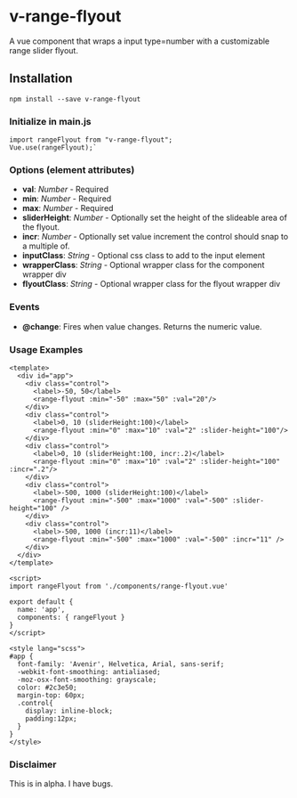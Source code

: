 # v-range-flyout
A vue component that wraps a input type=number with a customizable range slider flyout.


## Installation
    npm install --save v-range-flyout

### Initialize in main.js
    import rangeFlyout from "v-range-flyout";
    Vue.use(rangeFlyout);`
    
### Options (element attributes)
- **val**: _Number_ - Required
- **min**: _Number_ - Required
- **max**: _Number_ - Required
- **sliderHeight**: _Number_ - Optionally set the height of the slideable area of the flyout.
- **incr**: _Number_ - Optionally set value increment the control should snap to a multiple of.
- **inputClass**: _String_ - Optional css class to add to the input element
- **wrapperClass**: _String_ - Optional wrapper class for the component wrapper div
- **flyoutClass**: _String_ - Optional wrapper class for the flyout wrapper div

### Events
- **@change**: Fires when value changes. Returns the numeric value.

### Usage Examples
    
    <template>
      <div id="app">
        <div class="control">
          <label>-50, 50</label>
          <range-flyout :min="-50" :max="50" :val="20"/>
        </div>
        <div class="control">
          <label>0, 10 (sliderHeight:100)</label>
          <range-flyout :min="0" :max="10" :val="2" :slider-height="100"/>
        </div>
        <div class="control">
          <label>0, 10 (sliderHeight:100, incr:.2)</label>
          <range-flyout :min="0" :max="10" :val="2" :slider-height="100" :incr=".2"/>
        </div>
        <div class="control">
          <label>-500, 1000 (sliderHeight:100)</label>
          <range-flyout :min="-500" :max="1000" :val="-500" :slider-height="100" />
        </div>
        <div class="control">
          <label>-500, 1000 (incr:11)</label>
          <range-flyout :min="-500" :max="1000" :val="-500" :incr="11" />
        </div>
      </div>
    </template>
    
    <script>
    import rangeFlyout from './components/range-flyout.vue'
    
    export default {
      name: 'app',
      components: { rangeFlyout }
    }
    </script>
    
    <style lang="scss">
    #app {
      font-family: 'Avenir', Helvetica, Arial, sans-serif;
      -webkit-font-smoothing: antialiased;
      -moz-osx-font-smoothing: grayscale;
      color: #2c3e50;
      margin-top: 60px;
      .control{
        display: inline-block;
        padding:12px;
      }
    }
    </style>

### Disclaimer
This is in alpha. I have bugs. 
